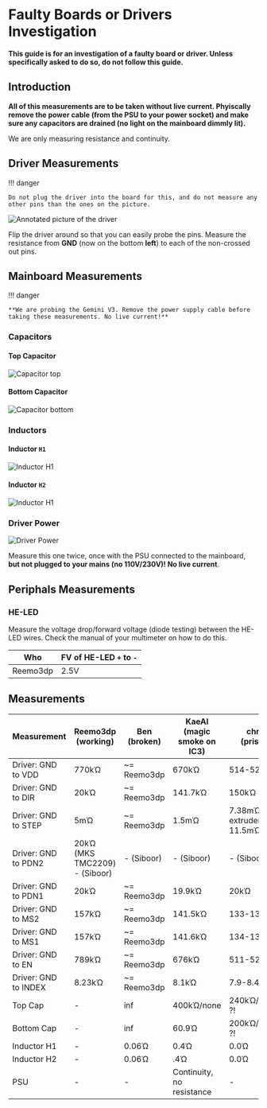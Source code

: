 # Faulty Boards or Drivers Investigation

**This guide is for an investigation of a faulty board or driver. Unless specifically asked to do so, do not follow this guide.**

## Introduction

**All of this measurements are to be taken without live current. Phyiscally remove the power cable (from the PSU to your power socket) and make sure any capacitors are drained (no light on the mainboard dimmly lit).**

We are only measuring resistance and continuity.

## Driver Measurements

!!! danger

    Do not plug the driver into the board for this, and do not measure any other pins than the ones on the picture.

![Annotated picture of the driver](./driver_pins.jpg)

Flip the driver around so that you can easily probe the pins. Measure the resistance from **GND** (now on the bottom **left**) to each of the non-crossed out pins.

## Mainboard Measurements

!!! danger

    **We are probing the Gemini V3. Remove the power supply cable before taking these measurements. No live current!**

### Capacitors

#### Top Capacitor

![Capacitor top](./faulty_probe_capacitor_top.jpg)

#### Bottom Capacitor

![Capacitor bottom](./faulty_probe_capacitor_bottom.jpg)

### Inductors

#### Inductor `H1`

![Inductor H1](./faulty_probe_h1_inductor.jpg)

#### Inductor `H2`

![Inductor H1](./faulty_probe_h2_inductor.jpg)

### Driver Power

![Driver Power](./faulty_probe_driver_power.jpg)

Measure this one twice, once with the PSU connected to the mainboard, **but not plugged to your mains (no 110V/230V)! No live current**.

## Periphals Measurements

### HE-LED

Measure the voltage drop/forward voltage (diode testing) between the HE-LED wires. Check the manual of your multimeter on how to do this.

| Who      | FV of HE-LED `+` to `-` |
| -------- | ----------------------- |
| Reemo3dp | 2.5V                    |

## Measurements

| Measurement          | Reemo3dp (working)                | Ben (broken) | KaeAl (magic smoke on IC3) | chrizz (pristine)       |
| -------------------- | --------------------------------- | ------------ | -------------------------- | ----------------------- |
| Driver: GND to VDD   | 770kΏ                             | ~= Reemo3dp  | 670kΏ                      | 514-522kΏ               |
| Driver: GND to DIR   | 20kΏ                              | ~= Reemo3dp  | 141.7kΏ                    | 150kΏ                   |
| Driver: GND to STEP  | 5mΏ                               | ~= Reemo3dp  | 1.5mΏ                      | 7.38mΏ, extruder 11.5mΏ |
| Driver: GND to PDN2  | 20kΏ (MKS TMC2209)<br/>- (Siboor) | - (Siboor)   | - (Siboor)                 | - (Siboor)              |
| Driver: GND to PDN1  | 20kΏ                              | ~= Reemo3dp  | 19.9kΏ                     | 20kΏ                    |
| Driver: GND to MS2   | 157kΏ                             | ~= Reemo3dp  | 141.5kΏ                    | 133-136kΏ               |
| Driver: GND to MS1   | 157kΏ                             | ~= Reemo3dp  | 141.6kΏ                    | 134-136kΏ               |
| Driver: GND to EN    | 789kΏ                             | ~= Reemo3dp  | 676kΏ                      | 511-526kΏ               |
| Driver: GND to INDEX | 8.23kΏ                            | ~= Reemo3dp  | 8.1kΏ                      | 7.9-8.4kΏ               |
| Top Cap              | -                                 | inf          | 400kΏ/none                 | 240kΏ/240mΏ ?!          |
| Bottom Cap           | -                                 | inf          | 60.9Ώ                      | 200kΏ/240mΏ ?!          |
| Inductor H1          | -                                 | 0.06Ώ        | 0.4Ώ                       | 0.0Ώ                    |
| Inductor H2          | -                                 | 0.06Ώ        | .4Ώ                        | 0.0Ώ                    |
| PSU                  | -                                 | -            | Continuity, no resistance  | -                       |
